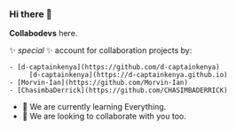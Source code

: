 ### Hi there 👋

**Collabodevs** here.

 ✨ _special_ ✨ account for collaboration projects by:

    - [d-captainkenya](https://github.com/d-captainkenya)
         [d-captainkenya](https://d-captainkenya.github.io)
    - [Morvin-Ian](https://github.com/Morvin-Ian)
    - [ChasimbaDerrick](https://github.com/CHASIMBADERRICK)


- 🌱 We are currently learning Everything.
- 👯 We are looking to collaborate with you too.


